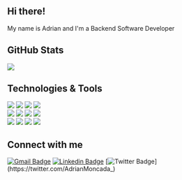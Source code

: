 ## Hi there!
My name is Adrian and I'm a Backend Software Developer

## GitHub Stats
<img src = "https://github-readme-stats.vercel.app/api/top-langs/?username=AdrianMoncada&layout=compact&theme=dark&hide=html,SCSS,CSS">

## Technologies & Tools
![](https://img.shields.io/badge/Code-Java-informational?style=flat&logo=Java&logoColor=white&color=000000)
![](https://img.shields.io/badge/Code-JavaScript-informational?style=flat&logo=javascript&logoColor=white&color=000000)
![](https://img.shields.io/badge/Database-MySQL-informational?style=flat&logo=mysql&logoColor=white&color=000000)
![](https://img.shields.io/badge/Database-MongoDB-informational?style=flat&logo=mongodb&logoColor=white&color=000000)
<br>
![](https://img.shields.io/badge/OS-Linux-informational?style=flat&logo=linux&logoColor=white&color=000000)
![](https://img.shields.io/badge/Editor-IntelliJ_IDEA-informational?style=flat&logo=intellij-idea&logoColor=white&color=000000)
![](https://img.shields.io/badge/Editor-VScode-informational?style=flat&logo=visualstudio&logoColor=white&color=000000)
![](https://img.shields.io/badge/Tools-Spring_Boot-informational?style=flat&logo=spring&logoColor=white&color=000000)
<br>
![](https://img.shields.io/badge/Tools-Docker-informational?style=flat&logo=docker&logoColor=white&color=000000)
![](https://img.shields.io/badge/Tools-Kubernetes-informational?style=flat&logo=kubernetes&logoColor=white&color=000000)
![](https://img.shields.io/badge/Tools-RabbitMQ-informational?style=flat&logo=rabbitmq&logoColor=white&color=000000)
![](https://img.shields.io/badge/Tools-Postman-informational?style=flat&logo=postman&logoColor=white&color=000000)

  
## Connect with me
[![Gmail Badge](https://img.shields.io/badge/-adrian.ignaciomoncada@gmail.com-000000?style=flat-square&logo=Gmail&logoColor=white&link=mailto:adrian.ignaciomoncada@gmail.com)](mailto:adrian.ignaciomoncada@gmail.com)
[![Linkedin Badge](https://img.shields.io/badge/-AdrianMoncada-000000?style=flat-square&logo=Linkedin&logoColor=white&link=https://www.linkedin.com/in/adrian-ignaciomoncada/)](https://www.linkedin.com/in/adrian-ignaciomoncada/)
[![Twitter Badge](https://img.shields.io/badge/-@AdrianMoncada_-000000?style=flat-square&labelColor=000000&logo=twitter&logoColor=white&link=https://twitter.com/AdrianMoncada_)](https://twitter.com/AdrianMoncada_) 

